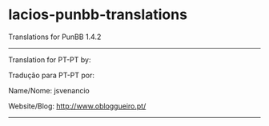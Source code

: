 lacios-punbb-translations
=========================

Translations for PunBB 1.4.2

*********************************
Translation for PT-PT by:

Tradução para PT-PT por:

Name/Nome: jsvenancio

Website/Blog: http://www.obloggueiro.pt/
*********************************
